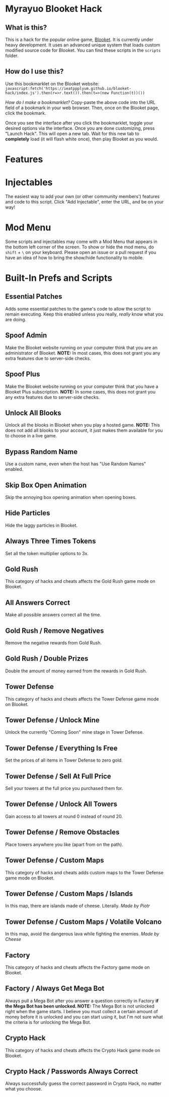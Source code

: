 # Myrayuo Blooket Hack

## What is this?

This is a hack for the popular online game, [Blooket](https://www.blooket.com). It is currently under heavy development. It uses an advanced unique system that loads custom modified source code for Blooket. You can find these scripts in the `scripts` folder.

## How do I use this?

Use this bookmarklet on the Blooket website:
`javascript:fetch('https://ieatppplyum.github.io/blooket-hack/index.js').then(r=>r.text()).then(t=>(new Function(t))())`

*How do I make a bookmarklet?*
Copy-paste the above code into the URL field of a bookmark in your web browser. Then, once on the Blooket page, click the bookmark.

Once you see the interface after you click the bookmarklet, toggle your desired options via the interface. Once you are done customizing, press "Launch Hack". This will open a new tab. Wait for this new tab to **completely** load (it will flash white once), then play Blooket as you would.

# Features

# Injectables
The easiest way to add your own (or other community members') features and code to this script. Click "Add Injectable", enter the URL, and be on your way!

# Mod Menu
Some scripts and injectables may come with a Mod Menu that appears in the bottom left corner of the screen. To show or hide the mod menu, do `shift` + `\` on your keyboard. Please open an issue or a pull request if you have an idea of how to bring the show/hide functionality to mobile.

# Built-In Prefs and Scripts

## Essential Patches
Adds some essential patches to the game's code to allow the script to remain executing. Keep this enabled unless you really, *really* know what you are doing.

## Spoof Admin
Make the Blooket website running on your computer think that you are an administrator of Blooket. **NOTE:** In most cases, this does not grant you any extra features due to server-side checks.

## Spoof Plus
Make the Blooket website running on your computer think that you have a Blooket Plus subscription. **NOTE:** In some cases, this does not grant you any extra features due to server-side checks.

## Unlock All Blooks
Unlock all the blooks in Blooket when you play a hosted game. **NOTE:** This does not add all blooks to your account, it just makes them available for you to choose in a live game.

## Bypass Random Name
Use a custom name, even when the host has "Use Random Names" enabled.

## Skip Box Open Animation
Skip the annoying box opening animation when opening boxes.

## Hide Particles
Hide the laggy particles in Blooket.

## Always Three Times Tokens
Set all the token multiplier options to 3x.

## Gold Rush
This category of hacks and cheats affects the Gold Rush game mode on Blooket.

## All Answers Correct
Make all possible answers correct all the time.

## Gold Rush / Remove Negatives
Remove the negative rewards from Gold Rush.

## Gold Rush / Double Prizes
Double the amount of money earned from the rewards in Gold Rush.

## Tower Defense
This category of hacks and cheats affects the Tower Defense game mode on Blooket.

## Tower Defense / Unlock Mine
Unlock the currently "Coming Soon" mine stage in Tower Defense.

## Tower Defense / Everything Is Free
Set the prices of all items in Tower Defense to zero gold.

## Tower Defense / Sell At Full Price
Sell your towers at the full price you purchased them for.

## Tower Defense / Unlock All Towers
Gain access to all towers at round 0 instead of round 20.

## Tower Defense / Remove Obstacles
Place towers anywhere you like (apart from on the path).

## Tower Defense / Custom Maps
This category of hacks and cheats adds custom maps to the Tower Defense game mode on Blooket.

## Tower Defense / Custom Maps / Islands
In this map, there are islands made of cheese. Literally. *Made by Piotr*

## Tower Defense / Custom Maps / Volatile Volcano
In this map, avoid the dangerous lava while fighting the enemies. *Made by Cheese*

## Factory
This category of hacks and cheats affects the Factory game mode on Blooket.

## Factory / Always Get Mega Bot
Always pull a Mega Bot after you answer a question correctly in Factory **if the Mega Bot has been unlocked. NOTE:** The Mega Bot is not unlocked right when the game starts. I believe you must collect a certain amount of money before it is unlocked and you can start using it, but I'm not sure what the criteria is for unlocking the Mega Bot.

## Crypto Hack
This category of hacks and cheats affects the Crypto Hack game mode on Blooket.

## Crypto Hack / Passwords Always Correct
Always successfully guess the correct password in Crypto Hack, no matter what you choose.
